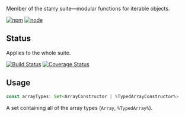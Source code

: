 Member of the starry suite—modular functions for iterable objects.

[![npm](https://img.shields.io/npm/v/starry._array-types.svg?style=flat-square)](https://www.npmjs.com/package/starry._array-types) [![node](https://img.shields.io/node/v/starry._array-types.svg?style=flat-square)](https://nodejs.org/en/download/)

## Status

Applies to the whole suite.

[![Build Status](https://img.shields.io/travis/seangenabe/starry.svg?style=flat-square)](https://travis-ci.org/seangenabe/starry) [![Coverage Status](https://img.shields.io/coveralls/seangenabe/starry.svg?style=flat-square)](https://coveralls.io/github/seangenabe/starry)

## Usage

```typescript
const arrayTypes: Set<ArrayConstructor | %TypedArrayConstructor%>
```

A set containing all of the array types (`Array`, `%TypedArray%`).

